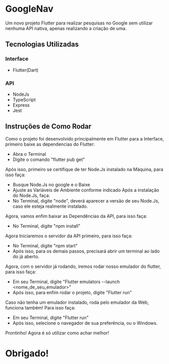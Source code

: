 # GoogleNav

Um novo projeto Flutter para realizar pesquisas no Google sem utilizar nenhuma API nativa, apenas realizando a criação de uma.

## Tecnologias Utilizadas

### Interface
- Flutter(Dart)

### API
- NodeJs
- TypeScript
- Express
- Jest

## Instruções de Como Rodar

Como o projeto foi desenvolvido principalmente em Flutter para a Interface, primeiro baixe as dependencias do Flutter:
- Abra o Terminal
- Digite o comando "flutter pub get"

Após isso, primeiro se certifique de ter Node.Js instalado na Máquina, para isso faça:

- Busque Node.Js no google e o Baixe
- Ajuste as Variáveis de Ambiente conforme indicado
Após a instalação do Node.Js, faça:
- No Terminal, digite "node", deverá aparecer a versão de seu Node.Js, caso ele esteja realmente instalado.

Agora, vamos enfim baixar as Dependências da API, para isso faça:

- No Terminal, digite "npm install"

Agora Iniciaremos o servidor da API primeiro, para isso faça:

- No Terminal, digite "npm start"
- Após isso, para os demais passos, precisará abrir um terminal ao lado do já aberto.

Agora, com o servidor já rodando, iremos rodar nosso emulador do flutter, para isso faça:

- Em seu Terminal, digite "Flutter emulators --launch <nome_de_seu_emulador>"
- Após isso, para enfim rodar o projeto, digite "Flutter run"

Caso não tenha um emulador instalado, roda pelo emulador da Web, funciona também! Para isso faça:

- Em seu Terminal, digite "Flutter run"
- Após isso, selecione o navegador de sua preferência, ou o Windows.

Prontinho! Agora é só utilizar como achar melhor!

# Obrigado!
